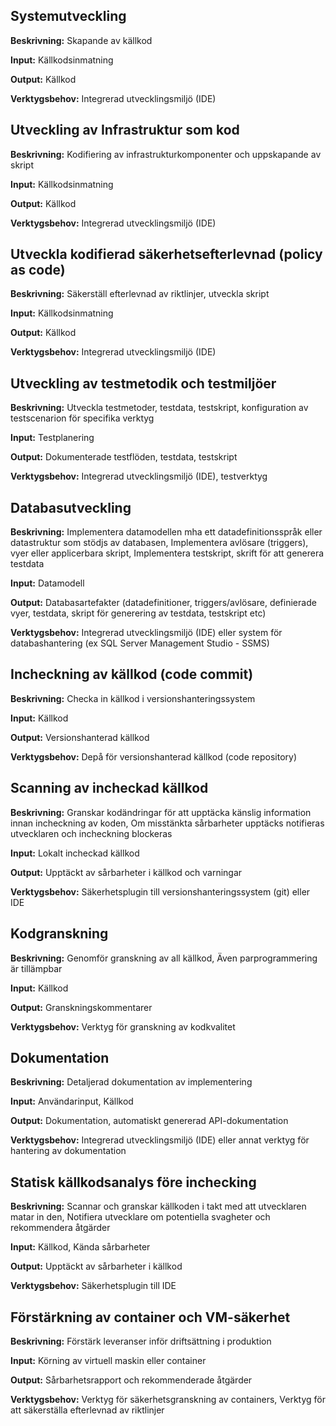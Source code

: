 ## Systemutveckling
**Beskrivning:**
Skapande av källkod

**Input:**
Källkodsinmatning

**Output:**
Källkod

**Verktygsbehov:**
Integrerad utvecklingsmiljö (IDE)


## Utveckling av Infrastruktur som kod
**Beskrivning:**
Kodifiering av infrastrukturkomponenter och uppskapande av skript

**Input:**
Källkodsinmatning

**Output:**
Källkod

**Verktygsbehov:**
Integrerad utvecklingsmiljö (IDE)


## Utveckla kodifierad säkerhetsefterlevnad (policy as code)
**Beskrivning:**
Säkerställ efterlevnad av riktlinjer, utveckla skript

**Input:**
Källkodsinmatning

**Output:**
Källkod

**Verktygsbehov:**
Integrerad utvecklingsmiljö (IDE)


## Utveckling av testmetodik och testmiljöer
**Beskrivning:**
Utveckla testmetoder, testdata, testskript, konfiguration av testscenarion för specifika verktyg

**Input:**
Testplanering

**Output:**
Dokumenterade testflöden, testdata, testskript

**Verktygsbehov:**
Integrerad utvecklingsmiljö (IDE), testverktyg


## Databasutveckling
**Beskrivning:**
Implementera datamodellen mha ett datadefinitionsspråk eller datastruktur som stödjs av databasen, Implementera avlösare (triggers), vyer eller applicerbara skript, Implementera testskript, skrift för att generera testdata

**Input:**
Datamodell

**Output:**
Databasartefakter (datadefinitioner, triggers/avlösare, definierade vyer, testdata, skript för generering av testdata, testskript etc)

**Verktygsbehov:**
Integrerad utvecklingsmiljö (IDE) eller system för databashantering (ex SQL Server Management Studio - SSMS)


## Incheckning av källkod (code commit)
**Beskrivning:**
Checka in källkod i versionshanteringssystem

**Input:**
Källkod

**Output:**
Versionshanterad källkod

**Verktygsbehov:**
Depå för versionshanterad källkod (code repository)


## Scanning av incheckad källkod
**Beskrivning:**
Granskar kodändringar för att upptäcka känslig information innan incheckning  av koden, Om misstänkta sårbarheter upptäcks notifieras utvecklaren och incheckning blockeras

**Input:**
Lokalt incheckad källkod

**Output:**
Upptäckt av sårbarheter i källkod 
och varningar

**Verktygsbehov:**
Säkerhetsplugin till versionshanteringssystem 
(git) eller IDE


## Kodgranskning
**Beskrivning:**
Genomför granskning av all källkod, Även parprogrammering är tillämpbar

**Input:**
Källkod

**Output:**
Granskningskommentarer

**Verktygsbehov:**
Verktyg för granskning av kodkvalitet
  

## Dokumentation
**Beskrivning:**
Detaljerad dokumentation av implementering

**Input:**
Användarinput, Källkod

**Output:**
Dokumentation, automatiskt genererad API-dokumentation

**Verktygsbehov:**
Integrerad utvecklingsmiljö (IDE) eller annat verktyg för hantering av dokumentation


## Statisk källkodsanalys före inchecking
**Beskrivning:**
Scannar och granskar källkoden i takt med att utvecklaren matar in den, Notifiera utvecklare om potentiella svagheter och rekommendera åtgärder

**Input:**
Källkod, Kända sårbarheter

**Output:**
Upptäckt av sårbarheter i källkod

**Verktygsbehov:**
Säkerhetsplugin till IDE


## Förstärkning av container och VM-säkerhet
**Beskrivning:**
Förstärk leveranser inför driftsättning i produktion

**Input:**
Körning av virtuell maskin eller container

**Output:**
Sårbarhetsrapport och rekommenderade åtgärder

**Verktygsbehov:**
Verktyg för säkerhetsgranskning av containers, Verktyg för att säkerställa efterlevnad av riktlinjer